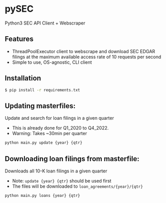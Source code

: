 # pySEC
Python3 SEC API Client + Webscraper

## Features
- ThreadPoolExecutor client to webscrape and download SEC EDGAR filings at the maximum available access rate of 10 requests per second
- Simple to use, OS-agnostic, CLI client

## Installation
```bash
$ pip install -r requirements.txt
```

## Updating masterfiles:
Update and search for loan filings in a given quarter
- This is already done for Q1_2020 to Q4_2022.
- Warning: Takes ~30min per quarter
```bash
python main.py update {year} {qtr} 
```

## Downloading loan filings from masterfile:
Downloads all 10-K loan filings in a given quarter
 - Note: `update {year} {qtr}` should be used first
 - The files will be downloaded to `loan_agreements/{year}/{qtr}`
```bash
python main.py loans {year} {qtr} 
```